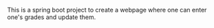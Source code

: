 This is a spring boot project to create a webpage where one can enter one's grades and update them.

